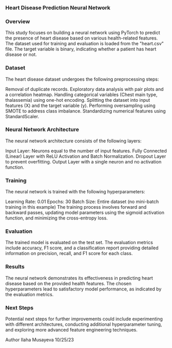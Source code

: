 ### Heart Disease Prediction Neural Network 
### Overview
This study focuses on building a neural network using PyTorch to predict the presence of heart disease based on various health-related features. The dataset used for training and evaluation is loaded from the "heart.csv" file. The target variable is binary, indicating whether a patient has heart disease or not.

### Dataset
The heart disease dataset undergoes the following preprocessing steps:

Removal of duplicate records.
Exploratory data analysis with pair plots and a correlation heatmap.
Handling categorical variables (Chest main type, thalassemia) using one-hot encoding.
Splitting the dataset into input features (X) and the target variable (y).
Performing oversampling using SMOTE to address class imbalance.
Standardizing numerical features using StandardScaler.
### Neural Network Architecture
The neural network architecture consists of the following layers:

Input Layer: Neurons equal to the number of input features.
Fully Connected (Linear) Layer with ReLU Activation and Batch Normalization.
Dropout Layer to prevent overfitting.
Output Layer with a single neuron and no activation function.
### Training
The neural network is trained with the following hyperparameters:

Learning Rate: 0.01
Epochs: 30
Batch Size: Entire dataset (no mini-batch training in this example)
The training process involves forward and backward passes, updating model parameters using the sigmoid activation function, and minimizing the cross-entropy loss.

### Evaluation
The trained model is evaluated on the test set. The evaluation metrics include accuracy, F1 score, and a classification report providing detailed information on precision, recall, and F1 score for each class.

### Results
The neural network demonstrates its effectiveness in predicting heart disease based on the provided health features. The chosen hyperparameters lead to satisfactory model performance, as indicated by the evaluation metrics.

### Next Steps
Potential next steps for further improvements could include experimenting with different architectures, conducting additional hyperparameter tuning, and exploring more advanced feature engineering techniques.

Author
Ilaha Musayeva
10/25/23
